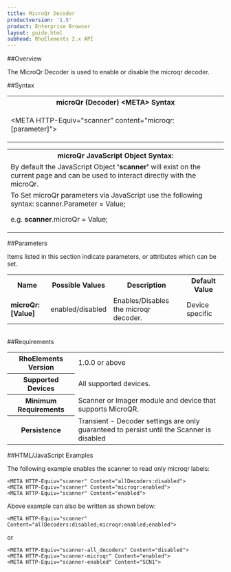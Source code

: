 ```yaml
---
title: MicroQr Decoder
productversion: '1.5'
product: Enterprise Browser
layout: guide.html
subhead: RhoElements 2.x API
---
```


##Overview

The MicroQr Decoder is used to enable or disable the microqr decoder.

##Syntax

<table class="re-table"><tr><th class="tableHeading">microQr (Decoder) &lt;META&gt; Syntax
</th></tr><tr><td class="clsSyntaxCells clsOddRow"><p>&lt;META HTTP-Equiv="scanner" content="microqr:[parameter]"&gt;</p></td></tr></table>
<table class="re-table"><tr><th class="tableHeading">microQr JavaScript Object Syntax:</th></tr><tr><td class="clsSyntaxCells clsOddRow">
By default the JavaScript Object <b>'scanner'</b> will exist on the current page and can be used to interact directly with the microQr.
</td></tr><tr><td class="clsSyntaxCells clsEvenRow">
To Set microQr parameters via JavaScript use the following syntax: scanner.Parameter = Value;
<P />e.g. <b>scanner</b>.microQr = Value;
</td></tr></table>


##Parameters


Items listed in this section indicate parameters, or attributes which can be set.
<table class="re-table"><col width="20%" /><col width="20%" /><col width="38%" /><col width="22%" /><tr><th class="tableHeading">Name</th><th class="tableHeading">Possible Values</th><th class="tableHeading">Description</th><th class="tableHeading">Default Value</th></tr><tr><td class="clsSyntaxCells clsOddRow"><b>microQr:[Value]
</b></td><td class="clsSyntaxCells clsOddRow">enabled/disabled</td><td class="clsSyntaxCells clsOddRow">Enables/Disables the microqr decoder.</td><td class="clsSyntaxCells clsOddRow">Device specific</td></tr></table>
<table class="re-table"><col width="78%" /><col width="8%" /><col width="1%" /><col width="5%" /><col width="1%" /><col width="5%" /><col width="2%" /></table>





##Requirements

<table class="re-table"><tr><th class="tableHeading">RhoElements Version</th><td class="clsSyntaxCell clsEvenRow">1.0.0 or above
</td></tr><tr><th class="tableHeading">Supported Devices</th><td class="clsSyntaxCell clsOddRow">All supported devices.</td></tr><tr><th class="tableHeading">Minimum Requirements</th><td class="clsSyntaxCell clsOddRow">Scanner or Imager module and device that supports MicroQR.</td></tr><tr><th class="tableHeading">Persistence</th><td class="clsSyntaxCell clsEvenRow">Transient - Decoder settings are only guaranteed to persist until the Scanner is disabled</td></tr></table>


##HTML/JavaScript Examples

The following example enables the scanner to read only microqr labels:

	<META HTTP-Equiv="scanner" Content="allDecoders:disabled">
	<META HTTP-Equiv="scanner" Content="microqr:enabled">
	<META HTTP-Equiv="scanner" Content="enabled">
	
Above example can also be written as shown below:

	<META HTTP-Equiv="scanner" Content="allDecoders:disabled;microqr:enabled;enabled">
	
or

	<META HTTP-Equiv="scanner-all_decoders" Content="disabled">
	<META HTTP-Equiv="scanner-microqr" Content="enabled">
	<META HTTP-Equiv="scanner-enabled" Content="SCN1">
	






